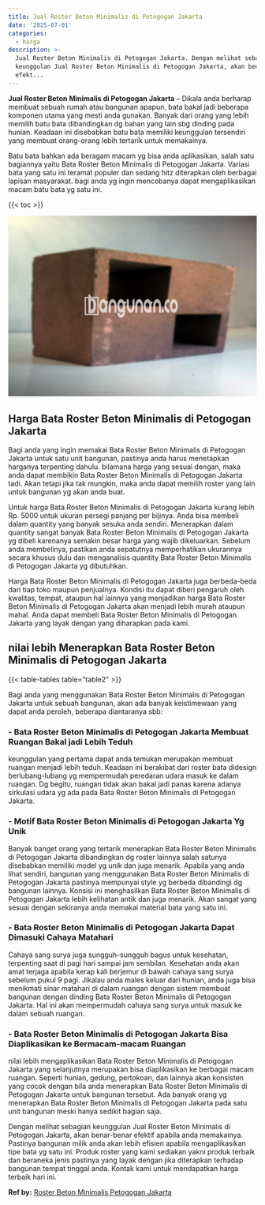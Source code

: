 ```yaml
---
title: Jual Roster Beton Minimalis di Petogogan Jakarta
date: '2025-07-01'
categories:
  - harga
description: >-
  Jual Roster Beton Minimalis di Petogogan Jakarta. Dengan melihat sebagian
  keunggulan Jual Roster Beton Minimalis di Petogogan Jakarta, akan benar-benar
  efekt...
---
```


**Jual Roster Beton Minimalis di Petogogan Jakarta** – Dikala anda berharap membuat sebuah rumah atau bangunan apapun, bata bakal jadi beberapa komponen utama yang mesti anda gunakan. Banyak dari orang yang lebih memilih batu bata dibandingkan dg bahan yang lain sbg dinding pada hunian. Keadaan ini disebabkan batu bata memiliki keunggulan tersendiri yang membuat orang-orang lebih tertarik untuk memakainya.

Batu bata bahkan ada beragam macam yg bisa anda aplikasikan, salah satu bagiannya yaitu Bata Roster Beton Minimalis di Petogogan Jakarta. Variasi bata yang satu ini teramat populer dan sedang hitz diterapkan oleh berbagai lapisan masyarakat. bagi anda yg ingin mencobanya dapat mengaplikasikan macam batu bata yg satu ini.

{{< toc >}}

![Jual Roster Beton Minimalis di Petogogan Jakarta](/images/bata-roster-minimalis-29.png)

## Harga Bata Roster Beton Minimalis di Petogogan Jakarta

Bagi anda yang ingin memakai Bata Roster Beton Minimalis di Petogogan Jakarta untuk satu unit bangunan, pastinya anda harus menetapkan harganya terpenting dahulu. bilamana harga yang sesuai dengan, maka anda dapat membikin Bata Roster Beton Minimalis di Petogogan Jakarta tadi. Akan tetapi jika tak mungkin, maka anda dapat memilih roster yang lain untuk bangunan yg akan anda buat.

Untuk harga Bata Roster Beton Minimalis di Petogogan Jakarta kurang lebih Rp. 5000 untuk ukuran persegi panjang per bijinya. Anda bisa membeli dalam quantity yang banyak sesuka anda sendiri. Menerapkan dalam quantity sangat banyak Bata Roster Beton Minimalis di Petogogan Jakarta yg dibeli karenanya semakin besar harga yang wajib dikeluarkan. Sebelum anda membelinya, pastikan anda sepatutnya memperhatikan ukurannya secara khusus dulu dan menganalisis quantity Bata Roster Beton Minimalis di Petogogan Jakarta yg dibutuhkan.

Harga Bata Roster Beton Minimalis di Petogogan Jakarta juga berbeda-beda dari tiap toko maupun penjualnya. Kondisi itu dapat diberi pengaruh oleh kwalitas, tempat, ataupun hal lainnya yang menjadikan harga Bata Roster Beton Minimalis di Petogogan Jakarta akan menjadi lebih murah ataupun mahal. Anda dapat membeli Bata Roster Beton Minimalis di Petogogan Jakarta yang layak dengan yang diharapkan pada kami.

## nilai lebih Menerapkan Bata Roster Beton Minimalis di Petogogan Jakarta

{{< table-tables table="table2" >}}

Bagi anda yang menggunakan Bata Roster Beton Minimalis di Petogogan Jakarta untuk sebuah bangunan, akan ada banyak keistimewaan yang dapat anda peroleh, beberapa diantaranya sbb:

### \- Bata Roster Beton Minimalis di Petogogan Jakarta Membuat Ruangan Bakal jadi Lebih Teduh

keunggulan yang pertama dapat anda temukan merupakan membuat ruangan menjadi lebih teduh. Keadaan ini berakibat dari roster bata didesign berlubang-lubang yg mempermudah peredaran udara masuk ke dalam ruangan. Dg begitu, ruangan tidak akan bakal jadi panas karena adanya sirkulasi udara yg ada pada Bata Roster Beton Minimalis di Petogogan Jakarta.

### \- Motif Bata Roster Beton Minimalis di Petogogan Jakarta Yg Unik

Banyak banget orang yang tertarik menerapkan Bata Roster Beton Minimalis di Petogogan Jakarta dibandingkan dg roster lainnya salah satunya disebabkan memiliki model yg unik dan juga menarik. Apabila yang anda lihat sendiri, bangunan yang menggunakan Bata Roster Beton Minimalis di Petogogan Jakarta pastinya mempunyai style yg berbeda dibandingi dg bangunan lainnya. Konsisi ini menghasilkan Bata Roster Beton Minimalis di Petogogan Jakarta lebih kelihatan antik dan juga menarik. Akan sangat yang sesuai dengan sekiranya anda memakai material bata yang satu ini.

### \- Bata Roster Beton Minimalis di Petogogan Jakarta Dapat Dimasuki Cahaya Matahari

Cahaya sang surya juga sungguh-sungguh bagus untuk kesehatan, terpenting saat di pagi hari sampai jam sembilan. Kesehatan anda akan amat terjaga apabila kerap kali berjemur di bawah cahaya sang surya sebelum pukul 9 pagi. Jikalau anda males keluar dari hunian, anda juga bisa menikmati sinar matahari di dalam ruangan dengan sistem membuat bangunan dengan dinding Bata Roster Beton Minimalis di Petogogan Jakarta. Hal ini akan mempermudah cahaya sang surya untuk masuk ke dalam sebuah ruangan.

### \- Bata Roster Beton Minimalis di Petogogan Jakarta Bisa Diaplikasikan ke Bermacam-macam Ruangan

nilai lebih mengaplikasikan Bata Roster Beton Minimalis di Petogogan Jakarta yang selanjutnya merupakan bisa diaplikasikan ke berbagai macam ruangan. Seperti hunian, gedung, pertokoan, dan lainnya akan konsisten yang cocok dengan bila anda menerapkan Bata Roster Beton Minimalis di Petogogan Jakarta untuk bangunan tersebut. Ada banyak orang yg menerapkan Bata Roster Beton Minimalis di Petogogan Jakarta pada satu unit bangunan meski hanya sedikit bagian saja.

Dengan melihat sebagian keunggulan Jual Roster Beton Minimalis di Petogogan Jakarta, akan benar-benar efektif apabila anda memakainya. Pastinya bangunan milik anda akan lebih efisien apabila mengaplikasikan tipe bata yg satu ini. Produk roster yang kami sediakan yakni produk terbaik dan beraneka jenis pastinya yang layak dengan jika diterapkan terhadap bangunan tempat tinggal anda. Kontak kami untuk mendapatkan harga terbaik hari ini.

**Ref by:** [Roster Beton Minimalis Petogogan Jakarta](https://id.wikipedia.org/wiki/Roster)
